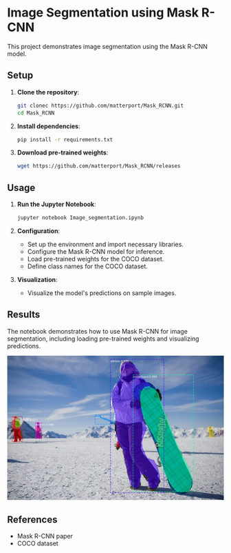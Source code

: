 # Image Segmentation using Mask R-CNN

This project demonstrates image segmentation using the Mask R-CNN model.

## Setup

1. **Clone the repository**:
    ```bash
    git clonec https://github.com/matterport/Mask_RCNN.git
    cd Mask_RCNN
    ```

2. **Install dependencies**:
    ```bash
    pip install -r requirements.txt
    ```

3. **Download pre-trained weights**:
    ```bash
    wget https://github.com/matterport/Mask_RCNN/releases
    ```

## Usage

1. **Run the Jupyter Notebook**:
    ```bash
    jupyter notebook Image_segmentation.ipynb
    ```

2. **Configuration**:
    - Set up the environment and import necessary libraries.
    - Configure the Mask R-CNN model for inference.
    - Load pre-trained weights for the COCO dataset.
    - Define class names for the COCO dataset.

3. **Visualization**:
    - Visualize the model's predictions on sample images.

## Results

The notebook demonstrates how to use Mask R-CNN for image segmentation, including loading pre-trained weights and visualizing predictions.

![Example IMG](Im1.png)

## References

- Mask R-CNN paper
- COCO dataset
